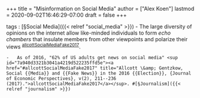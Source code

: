 +++
title = "Misinformation on Social Media"
author = ["Alex Koen"]
lastmod = 2020-09-02T16:46:29-07:00
draft = false
+++

tags
: [§Social Media]({{< relref "social_media" >}})
    -   The large diversity of opinions on the internet allow like-minded individuals to form _echo chambers_ that insulate members from other viewpoints and polarize their views <sup id="7a940d3321b3041a4219d522235ffd5e"><a href="#allcottSocialMediaFake2017" title="Allcott \&amp; Gentzkow, Social {{Media}} and {{Fake News}} in the 2016 {{Election}}, {Journal of Economic Perspectives}, v(2), 211--236 (2017).">allcottSocialMediaFake2017</a></sup>.

    -   As of 2016, "62% of US adults get news on social media" <sup id="7a940d3321b3041a4219d522235ffd5e"><a href="#allcottSocialMediaFake2017" title="Allcott \&amp; Gentzkow, Social {{Media}} and {{Fake News}} in the 2016 {{Election}}, {Journal of Economic Perspectives}, v(2), 211--236 (2017).">allcottSocialMediaFake2017</a></sup>. #[§Journalism]({{< relref "journalism" >}})
